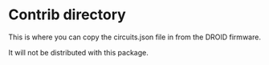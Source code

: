 # Contrib directory

This is where you can copy the circuits.json file in from the DROID firmware.

It will not be distributed with this package.

